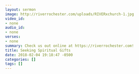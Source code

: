 ```yaml
---
layout: sermon
image: http://riverrochester.com/uploads/RIVERxchurch-1.jpg
video_id:
- none
audio_id:
- none
verses:
- none
summary: Check us out online at https://riverrochester.com!
title: Seeking Spiritual Gifts
date: 2018-02-04 19:18:47 -0500
categories: []
tags: []
---
```

